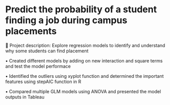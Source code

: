 # Predict the probability of a student finding a job during campus placements

	Project description: Explore regression models to identify and understand why some students can find placement

•	Created different models by adding on new interaction and square terms and test the model performace 

•	Identified the outliers using xyplot function and determined the important features using stepAIC function in R 

•	Compared multiple GLM models using ANOVA and presented the model outputs in Tableau


